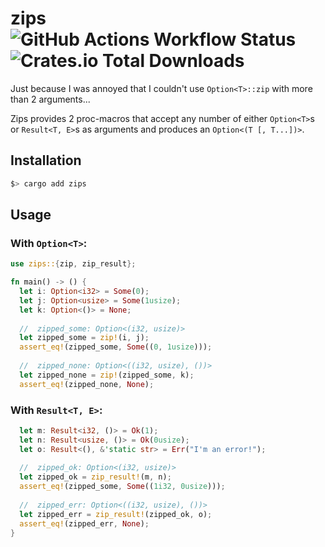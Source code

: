 # zips ![GitHub Actions Workflow Status](https://img.shields.io/github/actions/workflow/status/cartercanedy/zips/test.yml?style=for-the-badge&label=tests) ![Crates.io Total Downloads](https://img.shields.io/crates/d/zips?style=for-the-badge&label=downloads)
Just because I was annoyed that I couldn't use `Option<T>::zip` with more than 2 arguments...

Zips provides 2 proc-macros that accept any number of either `Option<T>`s or `Result<T, E>`s as arguments and produces an `Option<(T [, T...])>`.

## Installation
```sh
$> cargo add zips
```

## Usage

### With `Option<T>`:
```rust
use zips::{zip, zip_result};

fn main() -> () {
  let i: Option<i32> = Some(0);
  let j: Option<usize> = Some(1usize);
  let k: Option<()> = None;
 
  //  zipped_some: Option<(i32, usize)>
  let zipped_some = zip!(i, j);
  assert_eq!(zipped_some, Some((0, 1usize)));
 
  //  zipped_none: Option<((i32, usize), ())>
  let zipped_none = zip!(zipped_some, k);
  assert_eq!(zipped_none, None);
```

### With `Result<T, E>`:
```rust
  let m: Result<i32, ()> = Ok(1);
  let n: Result<usize, ()> = Ok(0usize);
  let o: Result<(), &'static str> = Err("I'm an error!");
 
  //  zipped_ok: Option<(i32, usize)>
  let zipped_ok = zip_result!(m, n);
  assert_eq!(zipped_some, Some((1i32, 0usize)));
 
  //  zipped_err: Option<((i32, usize), ())>
  let zipped_err = zip_result!(zipped_ok, o);
  assert_eq!(zipped_err, None);
}
```

